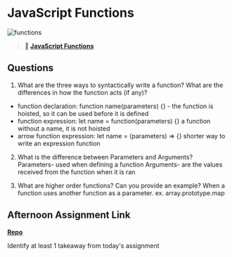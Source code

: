 # JavaScript Functions

![functions](https://bcw.blob.core.windows.net/public/img/function-anatomy.jpg)

> **📖 [JavaScript Functions](https://codeworksacademy.com/fs-student-guide/resources/wk2/02-Functions)**

## Questions

1. What are the three ways to syntactically write a function? What are the differences in how the function acts (if any)?
- function declaration: function name(parameters) {} - the function is hoisted, so it can be used before it is defined
- function expression: let name = function(parameters) {} a function without a name, it is not hoisted
- arrow function expression: let name = (parameters) => {} shorter way to write an expression function

2. What is the difference between Parameters and Arguments?
Parameters- used when defining a function
Arguments- are the values received from the function when it is ran

3. What are higher order functions? Can you provide an example?
When a function uses another function as a parameter. ex. array.prototype.map

## Afternoon Assignment Link

**[Repo](https://m-walker32.github.io/warehouse-manager/)**

Identify at least 1 takeaway from today's assignment
